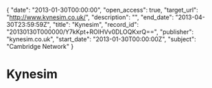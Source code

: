 {
  "date": "2013-01-30T00:00:00", 
  "open_access": true, 
  "target_url": "http://www.kynesim.co.uk/", 
  "description": "", 
  "end_date": "2013-04-30T23:59:59Z", 
  "title": "Kynesim", 
  "record_id": "20130130T000000/Y7kKpt+ROIHVv0DLOQKxrQ==", 
  "publisher": "kynesim.co.uk", 
  "start_date": "2013-01-30T00:00:00Z", 
  "subject": "Cambridge Network"
}

# Kynesim

